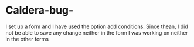 # Caldera-bug-
I set up a form and I have used the option add conditions. Since thean, I did not be able to save any change neither in the form I was working on neither in the other forms
